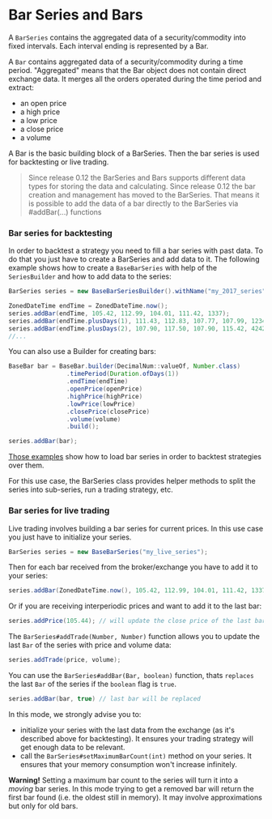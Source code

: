 # Bar Series and Bars
A `BarSeries` contains the aggregated data of a security/commodity into fixed intervals. Each interval ending is represented by a Bar.

A `Bar` contains aggregated data of a security/commodity during a time period. "Aggregated" means that the Bar object does not contain direct exchange data. It merges all the orders operated during the time period and extract:

  * an open price
  * a high price
  * a low price
  * a close price
  * a volume

A Bar is the basic building block of a BarSeries. Then the bar series is used for backtesting or live trading.

> Since release 0.12 the BarSeries and Bars supports different data types for storing the data and calculating.
> Since release 0.12 the bar creation and management has moved to the BarSeries. That means it is possible to add the data of a bar directly to the BarSeries via #addBar(...) functions

### Bar series for backtesting

In order to backtest a strategy you need to fill a bar series with past data. To do that you just have to create a BarSeries and add data to it. The following example shows how to create a `BaseBarSeries` with help of the ``SeriesBuilder`` and how to add data to the series:

```java
BarSeries series = new BaseBarSeriesBuilder().withName("my_2017_series").build();

ZonedDateTime endTime = ZonedDateTime.now();
series.addBar(endTime, 105.42, 112.99, 104.01, 111.42, 1337);
series.addBar(endTime.plusDays(1), 111.43, 112.83, 107.77, 107.99, 1234);
series.addBar(endTime.plusDays(2), 107.90, 117.50, 107.90, 115.42, 4242);
//...

```

You can also use a Builder for creating bars:

````java
BaseBar bar = BaseBar.builder(DecimalNum::valueOf, Number.class)
                .timePeriod(Duration.ofDays(1))
                .endTime(endTime)
                .openPrice(openPrice)
                .highPrice(highPrice)
                .lowPrice(lowPrice)
                .closePrice(closePrice)
                .volume(volume)
                .build();

series.addBar(bar);

````

[Those examples](Usage-examples.html) show how to load bar series in order to backtest strategies over them.

For this use case, the BarSeries class provides helper methods to split the series into sub-series, run a trading strategy, etc.

### Bar series for live trading

Live trading involves building a bar series for current prices. In this use case you just have to initialize your series.

```java
BarSeries series = new BaseBarSeries("my_live_series");
```

Then for each bar received from the broker/exchange you have to add it to your series:

```java
series.addBar(ZonedDateTime.now(), 105.42, 112.99, 104.01, 111.42, 1337);
```

Or if you are receiving interperiodic prices and want to add it to the last bar:

```java
series.addPrice(105.44); // will update the close price of the last bar (and min/max price if necessary)
```

The `BarSeries#addTrade(Number, Number)` function allows you to update the last `Bar` of the series with price and volume data:

```java
series.addTrade(price, volume);
```

You can use the `BarSeries#addBar(Bar, boolean)` function, thats `replaces` the last `Bar` of the series if the `boolean` flag is `true`.

```java
series.addBar(bar, true) // last bar will be replaced
```

In this mode, we strongly advise you to:

  * initialize your series with the last data from the exchange (as it's described above for backtesting). It ensures your trading strategy will get enough data to be relevant.
  * call the `BarSeries#setMaximumBarCount(int)` method on your series. It ensures that your memory consumption won't increase infinitely.

**Warning!** Setting a maximum bar count to the series will turn it into a *moving* bar series. In this mode trying to get a removed bar will return the first bar found (i.e. the oldest still in memory). It may involve approximations but only for old bars.